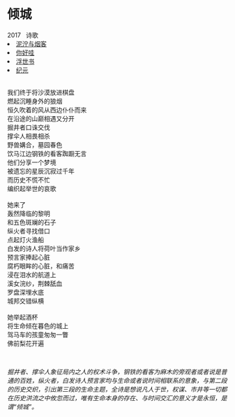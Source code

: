 # 倾城

<nav class="navbar">
  <div class="navbar__inner">
    <div class="navbar__items">
      <span class="badge badge--info">2017</span>&nbsp;&nbsp;
      <span class="badge badge--primary">诗歌</span>
    </div>
    <div class="navbar__items navbar__items--right">
      <li class="pills__item pills__item--active"><a href="/docs/Collection/stuck_in_cloud">泥泞与烟客</a></li>
      <li class="pills__item"><a href="/docs/Collection/how_you_doing">你好哇</a></li>
      <li class="pills__item"><a href="/docs/Collection/ukiyoe">浮世书</a></li>
      <li class="pills__item"><a href="/docs/Collection/anno">纪元</a></li>
    </div>
  </div>
</nav><br />

<div class="card-demo">
  <div class="card">
    <div class="card__body">
      <p>
        我们终于将沙漠放进棋盘<br />燃起沉睡身外的狼烟<br />恒久吹着的风从西边仆仆而来<br />在沿途的山巅相遇又分开<br />掘井者口诛交伐<br />撑伞人相畏相杀<br />野兽媾合，墓园春色<br />饮马江边钢铁的看客踟蹰无言<br />他们分享一个梦境<br />被遗忘的星辰沉寂过千年<br />而历史不慌不忙<br />编织起举世的哀歌<br /><br />她来了<br />轰然降临的黎明<br />和五色斑斓的石子<br />纵火者寻找借口<br />点起灯火渔船<br />白发的诗人将荷叶当作家乡<br />预言家捧起心脏<br />腐朽眼眸的心脏，和痛苦<br />浸在泪水的航道上<br />溪女浣纱，荆棘舐血<br />罗盘深埋水底<br />城邦交错纵横<br /><br />她举起酒杯<br />将生命倾在暮色的城上<br />驾马车的孩童匆匆一瞥<br />佛前梨花开遍
      </p>
    </div>
  </div>
</div><br />

*掘井者、撑伞人象征局内之人的权术斗争，钢铁的看客为麻木的旁观者或者说是普通的百姓，纵火者，白发诗人预言家均与生命或者说时间相联系的意象，与第二段的历史交织，引出第三段的生命主题，全诗是想说凡人于世，权谋、市井等一切都在历史洪流之中攸忽而过，唯有生命本身的存在、与时间交汇的意义才是永恒，是谓“倾城”。*